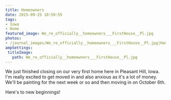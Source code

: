 ```yaml
---
title: Homeowners
date: 2015-09-25 10:59:55
tags:
- Iowa
- Home
featured_image: We_re_officially__homeowners___FirstHouse__Pl.jpg
photos:
- /journal_images/We_re_officially__homeowners___FirstHouse__Pl.jpg|Homeowners
ampSettings: 
 titleImage:
   path: We_re_officially__homeowners___FirstHouse__Pl.jpg
---
```

We just finished closing on our very first home here in Pleasant Hill, Iowa. I'm really excited to get moved in and also anxious as it's a lot of money. We'll be painting for the next week or so and then moving in on October 6th.

Here's to new beginnings!